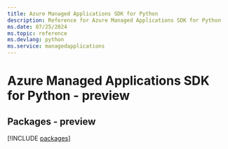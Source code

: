 ```yaml
---
title: Azure Managed Applications SDK for Python
description: Reference for Azure Managed Applications SDK for Python
ms.date: 07/25/2024
ms.topic: reference
ms.devlang: python
ms.service: managedapplications
---
```

# Azure Managed Applications SDK for Python - preview
## Packages - preview
[!INCLUDE [packages](managed-applications-index.md)]